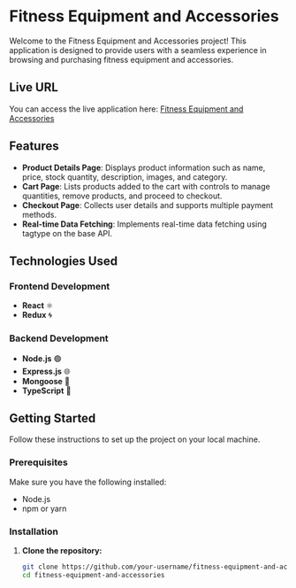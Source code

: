 # Fitness Equipment and Accessories

Welcome to the Fitness Equipment and Accessories project! This application is designed to provide users with a seamless experience in browsing and purchasing fitness equipment and accessories.

## Live URL

You can access the live application here: [Fitness Equipment and Accessories](https://assignment4-client.vercel.app)

## Features

- **Product Details Page**: Displays product information such as name, price, stock quantity, description, images, and category.
- **Cart Page**: Lists products added to the cart with controls to manage quantities, remove products, and proceed to checkout.
- **Checkout Page**: Collects user details and supports multiple payment methods.
- **Real-time Data Fetching**: Implements real-time data fetching using tagtype on the base API.

## Technologies Used

### Frontend Development

- **React** ⚛️
- **Redux** 🌀

### Backend Development

- **Node.js** 🟢
- **Express.js** 🌐
- **Mongoose** 🍃
- **TypeScript** 📘

## Getting Started

Follow these instructions to set up the project on your local machine.

### Prerequisites

Make sure you have the following installed:

- Node.js
- npm or yarn

### Installation

1. **Clone the repository:**

   ```bash
   git clone https://github.com/your-username/fitness-equipment-and-accessories.git
   cd fitness-equipment-and-accessories
